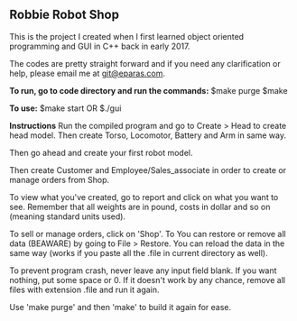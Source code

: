 **Robbie Robot Shop**
---------------------

This is the project I created when I first learned
object oriented programming and GUI in C++ back in
early 2017.

The codes are pretty straight forward and if you
need any clarification or help, please email me at 
git@eparas.com.

**To run, go to code directory and run the commands:**
$make purge
$make

**To use:**
$make start
OR
$./gui

**Instructions**
Run the compiled program and go to Create > Head to 
create head model. Then create Torso, Locomotor, 
Battery and Arm in same way.

Then go ahead and create your first robot model.

Then create Customer and Employee/Sales_associate
in order to create or manage orders from Shop.

To view what you've created, go to report and
click on what you want to see. Remember that all
weights are in pound, costs in dollar and so on
(meaning standard units used).

To sell or manage orders, click on 'Shop'. To
You can restore or remove all data (BEAWARE)
by going to File > Restore. You can reload the data
in the same way (works if you paste all the .file
in current directory as well).

To prevent program crash, never leave any input
field blank. If you want nothing, put some space
or 0. If it doesn't work by any chance, remove all
files with extension .file and run it again.

Use 'make purge' and then 'make' to build it again
for ease.
